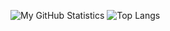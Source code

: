 ![My GitHub Statistics](https://github-readme-stats.vercel.app/api?username=sstopkin&show_icons=true&count_private=true&theme=transparent)
![Top Langs](https://github-readme-stats.vercel.app/api/top-langs/?username=sstopkin&theme=transparent)


<!--
**sstopkin/sstopkin** is a ✨ _special_ ✨ repository because its `README.md` (this file) appears on your GitHub profile.

Here are some ideas to get you started:

- 🔭 I’m currently working on ...
- 🌱 I’m currently learning ...
- 👯 I’m looking to collaborate on ...
- 🤔 I’m looking for help with ...
- 💬 Ask me about ...
- 📫 How to reach me: ...
- 😄 Pronouns: ...
- ⚡ Fun fact: ...
-->
